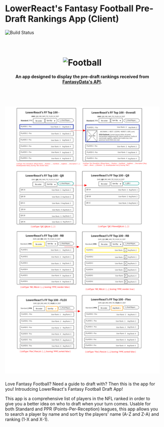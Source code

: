 # LowerReact's Fantasy Football Pre-Draft Rankings App (Client)

![Build Status](https://travis-ci.org/thinkful-ei22/bgraham-ff-rankings-client.svg?branch=master)


<h1 align="center">
  <br>
  <img src="https://github.com/thinkful-ei22/bgraham-ff-rankings-client/blob/master/public/Football.ico" alt="Football" width="160">
</h1>

<h4 align="center">An app designed to display the pre-draft rankings received from <a href="https://fantasydata.com/" target="_blank">FantasyData's API</a>.</h4>

<h1 align="center">
  <br>
  <img src="https://github.com/thinkful-ei22/bgraham-ff-rankings-client/blob/master/public/FF-App%20Wirefame.png" alt="App-Wireframe">
</h1>

Love Fantasy Football? Need a guide to draft with? Then this is the app for you! Introudcing LowerReact's Fantasy Football Draft App! 

This app is a comprehensive list of players in the NFL ranked in order to give you a better idea on who to draft when your turn comes. Usable for both Standard and PPR (Points-Per-Reception) leagues, this app allows you to search a player by name and sort by the players' name (A-Z and Z-A) and ranking (1-X and X-1).